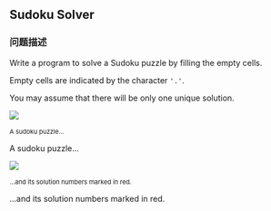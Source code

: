 ## Sudoku Solver  
### 问题描述
Write a program to solve a Sudoku puzzle by filling the empty cells.

Empty cells are indicated by the character `'.'`.

You may assume that there will be only one unique solution.</code>

<p>
<img src="http://upload.wikimedia.org/wikipedia/commons/thumb/f/ff/Sudoku-by-L2G-20050714.svg/250px-Sudoku-by-L2G-20050714.svg.png" /><br />
<p style="font-size: 11px">A sudoku puzzle...

A sudoku puzzle...


<img src="http://upload.wikimedia.org/wikipedia/commons/thumb/3/31/Sudoku-by-L2G-20050714_solution.svg/250px-Sudoku-by-L2G-20050714_solution.svg.png" /><br />
<p style="font-size: 11px">...and its solution numbers marked in red.


...and its solution numbers marked in red.

